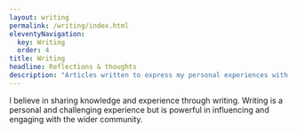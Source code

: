 ```yaml
---
layout: writing
permalink: /writing/index.html
eleventyNavigation:
  key: Writing
  order: 4
title: Writing
headline: Reflections & thoughts
description: "Articles written to express my personal experiences with design & development."
---
```


I believe in sharing knowledge and experience through writing. Writing is a personal and challenging experience but is powerful in influencing and engaging with the wider community.
